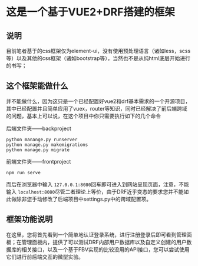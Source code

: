 # 这是一个基于VUE2+DRF搭建的框架

## 说明

目前笔者基于的css框架仅为element-ui，没有使用预处理语言（诸如less，scss等）以及其他的css框架（诸如bootstrap等），当然也不是从纯html底层开始进行的书写；


## 这个框架能做什么

并不能做什么，因为这只是一个已经配置好vue2和drf基本需求的一个开源项目，其中已经配置并且简单应用了vuex，router等知识，同时已经解决了前后端跨域的问题，基本上可以说，在这个项目中你只需要执行如下的几个命令

后端文件夹——backproject

```
python manange.py runserver
python manage.py makemigrations
python manage.py migrate
```

前端文件夹——frontproject

```
npm run serve
```

而后在浏览器中输入 ``127.0.0.1:8080``回车即可进入到网站呈现页面，注意，不能输入 ``localhost:8080``尽管二者理论上等价，由于DRF近乎变态的要求您并不能如此做除非您手动修改了后端项目中settings.py中的跨域配置项。


## 框架功能说明

在这里，您将首先看到一个简单地认证登录系统，进行注册登录后即可看到管理面板；在管理面板内，提供了可以测试DRF内部用户数据库以及自定义创建的用户数据库的相关接口，以及一个基于FBV实现的比较没用的API接口，您可以尝试使用它们进行前后端交互的微型实验。
